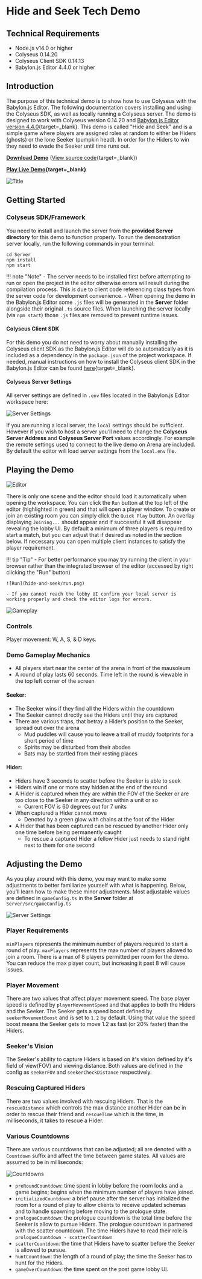 # Hide and Seek Tech Demo

## Technical Requirements
- Node.js v14.0 or higher
- Colyseus 0.14.20
- Colyseus Client SDK 0.14.13
- Babylon.js Editor 4.4.0 or higher
    
## Introduction
The purpose of this technical demo is to show how to use Colyseus with the Babylon.js Editor. The following documentation covers installing and using the Colyseus SDK, as well as locally running a Colyseus server. The demo is designed to work with Colyseus version 0.14.20 and [Babylon.js Editor version 4.4.0](http://editor.babylonjs.com/){target=_blank}.
This demo is called "Hide and Seek" and is a simple game where players are assigned roles at random to either be Hiders (ghosts) or the lone Seeker (pumpkin head). In order for the Hiders to win they need to evade the Seeker until time runs out.

**[Download Demo](https://github.com/colyseus/babylonjs-hide-and-seek/archive/master.zip)** ([View source code](https://github.com/colyseus/babylonjs-hide-and-seek/){target=_blank})

**[Play Live Demo](https://bppuwh.colyseus.dev/){target=_blank}**

![Title](hide-and-seek/title.PNG)

## Getting Started

### Colyseus SDK/Framework
You need to install and launch the server from the **provided Server directory** for this demo to function properly. 
To run the demonstration server locally, run the following commands in your terminal:

```
cd Server
npm install
npm start
``` 

!!! note "Note"
    - The server needs to be installed first before attempting to run or open the project in the editor otherwise errors will result during the compilation process. This is due to client code referencing class types from the server code for development convenience.
    - When opening the demo in the Babylon.js Editor some `.js` files will be generated in the **Server** folder alongside their original `.ts` source files. When launching the server locally (via `npm start`) those `.js` files are removed to prevent runtime issues.

#### Colyseus Client SDK
For this demo you do not need to worry about manually installing the Colyseus client SDK as the Babylon.js Editor will do so automatically as it is included as a dependency in the `package.json` of the project workspace. If needed, manual instructions on how to install the Colyseus client SDK in the Babylon.js Editor can be found [here](../../getting-started/babylonjs-editor.md){target=_blank}.

#### Colyseus Server Settings
All server settings are defined in `.env` files located in the Babylon.js Editor workspace here:

![Server Settings](hide-and-seek/server-settings.png)

If you are running a local server, the `local` settings should be sufficient. However if you wish to host a server you’ll need to change the **Colyseus Server Address** and **Colyseus Server Port** values accordingly. For example the remote settings used to connect to the live demo on Arena are included.
By default the editor will load server settings from the `local.env` file.

## Playing the Demo
![Editor](hide-and-seek/editor.png)

There is only one scene and the editor should load it automatically when opening the workspace. You can click the `Run` button at the top left of the editor (highlighted in green) and that will open a player window. To create or join an existing room you can simply click the `Quick Play` button. An overlay displaying `Joining...` should appear and if successful it will disappear revealing the lobby UI.
By default a minimum of three players is required to start a match, but you can adjust that if desired as noted in the section below. If necessary you can open multiple client instances to satisfy the player requirement.

!!! tip "Tip"
    - For better performance you may try running the client in your browser rather than the integrated browser of the editor (accessed by right clicking the "Run" button) 

    ![Run](hide-and-seek/run.png)

    - If you cannot reach the lobby UI confirm your local server is working properly and check the editor logs for errors.

![Gameplay](hide-and-seek/gameplay.png)

### Controls
Player movement: W, A, S, & D keys.

### Demo Gameplay Mechanics
- All players start near the center of the arena in front of the mausoleum
- A round of play lasts 60 seconds. Time left in the round is viewable in the top left corner of the screen

#### Seeker:
- The Seeker wins if they find all the Hiders within the countdown
- The Seeker cannot directly see the Hiders until they are captured
- There are various traps, that betray a Hider’s position to the Seeker, spread out over the arena
    - Mud puddles will cause you to leave a trail of muddy footprints for a short period of time
    - Spirits may be disturbed from their abodes
    - Bats may be startled from their resting places

#### Hider:
- Hiders have 3 seconds to scatter before the Seeker is able to seek
- Hiders win if one or more stay hidden at the end of the round
- A Hider is captured when they are within the FOV of the Seeker or are too close to the Seeker in any direction within a unit or so
    - Current FOV is 60 degrees out for 7 units
- When captured a Hider cannot move
    - Denoted by a green glow with chains at the foot of the Hider
- A Hider that has been captured can be rescued by another Hider only one time before being permanently caught
    - To rescue a captured Hider a fellow Hider just needs to stand right next to them for one second

## Adjusting the Demo
As you play around with this demo, you may want to make some adjustments to better familiarize yourself with what is happening. Below, you’ll learn how to make these minor adjustments. Most adjustable values are defined in `gameConfig.ts` in the **Server** folder at `Server/src/gameConfig.ts`

![Server Settings](hide-and-seek/config.png)

### Player Requirements
`minPlayers` represents the minimum number of players required to start a round of play. `maxPlayers` represents the max number of players allowed to join a room. There is a max of 8 players permitted per room for the demo. You can reduce the max player count, but increasing it past 8 will cause issues.

### Player Movement
There are two values that affect player movement speed. The base player speed is defined by `playerMovementSpeed` and that applies to both the Hiders and the Seeker. The Seeker gets a speed boost defined by `seekerMovementBoost` and is set to `1.2` by default. Using that value the speed boost means the Seeker gets to move 1.2 as fast (or 20% faster) than the Hiders.

### Seeker's Vision
The Seeker's ability to capture Hiders is based on it's vision defined by it's field of view(FOV) and viewing distance. Both values are defined in the config as `seekerFOV` and `seekerCheckDistance` respectively.

### Rescuing Captured Hiders
There are two values involved with rescuing Hiders. That is the `rescueDistance` which controls the max distance another Hider can be in order to rescue their friend and `rescueTime` which is the time, in milliseconds, it takes to rescue a Hider.

### Various Countdowns
There are various countdowns that can be adjusted; all are denoted with a `Countdown` suffix and affect the time between game states. All values are assumed to be in milliseconds:

![Countdowns](hide-and-seek/countdowns.png)

- `preRoundCountdown`: time spent in lobby before the room locks and a game begins; begins when the minimum number of players have joined. 
- `initializedCountdown`: a brief pause after the server has initialized the room for a round of play to allow clients to receive updated schemas and to handle spawning before moving to the prologue state.
- `prologueCountdown`: the prologue countdown is the total time before the Seeker is allow to pursue Hiders. The prologue countdown is partnered with the scatter countdown. The time Hiders have to read their role is `prologueCountdown - scatterCountdown`
- `scatterCountdown`: the time that Hiders have to scatter before the Seeker is allowed to pursue.
- `huntCountdown`: the length of a round of play; the time the Seeker has to hunt for the Hiders.
- `gameOverCountdown`: the time spent on the post game lobby UI.
